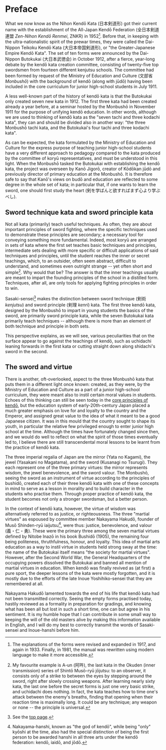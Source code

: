 # Preface

What we now know as the Nihon Kendō Kata (日本剣道形) got their current name with the establishment of the All-Japan Kendō Federation (全日本剣道連盟 *Zen-Nihon Kendō Renmei*, ZNKR) in 1952[^1]. Before that, in keeping with the ultra-nationalistic spirit of the prewar times, they were called the Dai-Nippon Teikoku Kendō Kata (大日本帝国剣道形), or "the Greater-Japanese Empire Kendō Kata". The set of ten forms were announced by the Dai-Nippon Butokukai (大日本武徳会) in October 1912, after a fierce, year-long debate by the kendō kata creation committee, consisting of twenty-five top swordsmen from fourteen different kenjutsu schools. The committee had been formed by request of the Ministry of Education and Culture (文部省 *Monbushō*) with the background of kendō (along with jūdō) having been included in the core curriculum for junior high-school students in July 1911.

A less well-known part of the history of kendō kata is that the Butokukai only created seven new kata in 1912. The first three kata had been created already a year before, at a seminar hosted by the Monbushō in November 1911 for the purpose of unifying kendō education. In other words, although we are used to thinking of kendō kata as the "seven tachi and three kodachi kata", they can and should be divided also in another way: "the three Monbushō tachi kata, and the Butokukai's four tachi and three kodachi kata".

As can be expected, the kata formulated by the Ministry of Education and Culture for the express purpose of teaching junior high-school students have a very different approach to pedagogy compared to the kata produced by the committee of koryū representatives, and must be understood in this light. When the Monbushō tasked the Butokukai with establishing the kendō kata, the project was overseen by Kanō Jigorō, creator of Kōdōkan jūdō and previously director of primary education at the Monbushō. It is therefore safe to say that Kanō's views on budō and education are reflected to some degree in the whole set of kata; in particular that, if one wants to learn the sword, one should first study the heart (剣を学ばんと欲すればまず心より学ぶべし).

## Sword technique kata and sword principle kata

Not all kata (primarily) teach useful techniques. As often, they are about important principles of sword fighting, where the specific techniques used to demonstrate these principles are secondary; a necessary tool for conveying something more fundamental. Indeed, most koryū are arranged in sets of kata where the first set teaches basic techniques and principles, intermediate sets dealing with more specific or difficult applications of said techniques and principles, until the student reaches the inner or secret teachings, which, to an outsider, often seem abstract, difficult to understand, and sometimes even outright strange -- yet often short and simple[^2]. Why would that be? The answer is that the inner teachings usually are meant to impart the founding principles of the school in a distilled form. Techniques, after all, are only tools for applying fighting principles in order to win.

Sasaki-sensei[^3] makes the distinction between sword technique (剣術 *kenjutsu*) and sword principle (剣理 *kenri*) kata. The first three kendō kata, designed by the Monbushō to impart in young students the basics of the sword, are primarily sword principle kata, while the seven Butokukai kata primarily teach techniques -- although there is more than an element of both technique and principle in both sets.

This perspective explains, as we will see, various peculiarities that on the surface appear to go against the teachings of kendō, such as uchidachi leaning forwards in the first kata or cutting straight down along shidachi's sword in the second.

## The sword and virtue

There is another, oft-overlooked, aspect to the three Monbushō kata that puts them in a different light once known: created, as they were, by the Ministry of Education and Culture as a part of a junior high-school curriculum, they were meant also to instil certain moral values in students. Echoes of this thinking can still be seen today in the [core principles of kendō](https://www.kendo.or.jp/en/knowledge/kendo-concept/), but the education system of early-20th-century Japan placed a much greater emphasis on love for and loyalty to the country and the Emperor, and assigned great value to the idea of what it meant to be a good Japanese citizen. It was in this mould that the country sought to shape its youth, in particular the relative few privileged enough to enter junior high school at the time. Although the times have fortunately changed since then, and we would do well to reflect on what the spirit of those times eventually led to, I believe there are still transcendental moral lessons to be learnt from the practice of kendō kata.

The three imperial regalia of Japan are the mirror (Yata no Kagami), the jewel (Yasakani no Magatama), and the sword (Kusanagi no Tsurugi). They each represent one of the three primary virtues: the mirror represents wisdom, the jewel benevolence, and the sword valour. The Monbushō, seeing the sword as an instrument of virtue according to the principles of bushidō, created each of their three kendō kata with one of these concepts in mind to serve as a lesson in morality and to build character in the students who practise them. Through proper practice of kendō kata, the student becomes not only a stronger swordsman, but a better person.

In the context of kendō kata, however, the virtue of wisdom was alternatively referred to as justice, or righteousness. The three "martial virtues" as espoused by committee member Nakayama Hakudō, founder of Musō Shinden-ryū iaijutsu[^4], were thus: justice, benevolence, and valour (義・仁・勇). These were the primary three among the seven martial virtues defined by Nitobe Inazō in his book Bushidō (1905), the remaining four being politeness, thruthfulness, honour, and loyalty. This idea of martial arts education as a way to instil virtue in students held strong sway at the time: the name of the Butokukai itself means "the society for martial virtues". However, after the Second World War, the General Headquarters of the occupying powers dissolved the Butokukai and banned all mention of martial virtues in education. When kendō was finally revived as (at first) a pure sport, the deeper lessons of the kata were mostly forgotten, and it is mostly due to the efforts of the late Inoue Yoshihiko-sensei that they are remembered at all.

Nakayama Hakudō lamented towards the end of his life that kendō kata had not been transmitted correctly. Seeing the empty forms practised today, hastily reviewed as a formality in preparation for gradings, and knowing what has been all but lost in such a short time, one can but agree in his sentiment. It is my humble hope that I can contribute in some small way to keeping the will of the old masters alive by making this information available in English, and I will do my best to correctly transmit the words of Sasaki-sensei and Inoue-hanshi before him.

[^1]: The explanations of the forms were revised and expanded in 1917, and again in 1933. Finally, in 1981, the manual was rewritten using modern language to make it more accessible.

[^2]: My favourite example is A-un (阿吽), the last kata in the Okuden (inner transmission) series of Shintō Musō-ryū jōjutsu: to an observer, it consists only of a strike to between the eyes by stepping around the sword, right after slowly crossing weapons. After learning nearly sixty kata, the last one before the secret forms is just one very basic strike, and uchidachi does nothing. In fact, the kata teaches how to time one's attack between the enemy's breaths, finding that opening when their reaction time is maximally long. It could be any technique; any weapon or none -- the principle is universal.

[^3]: See the [top page](README.md).

[^4]: Nakayama-hanshi, known as "the god of kendō", while being "only" kyōshi at the time, also had the special distinction of being the first person to be awarded hanshi in all three arts under the kendō federation: kendō, iaidō, and jōdō.
